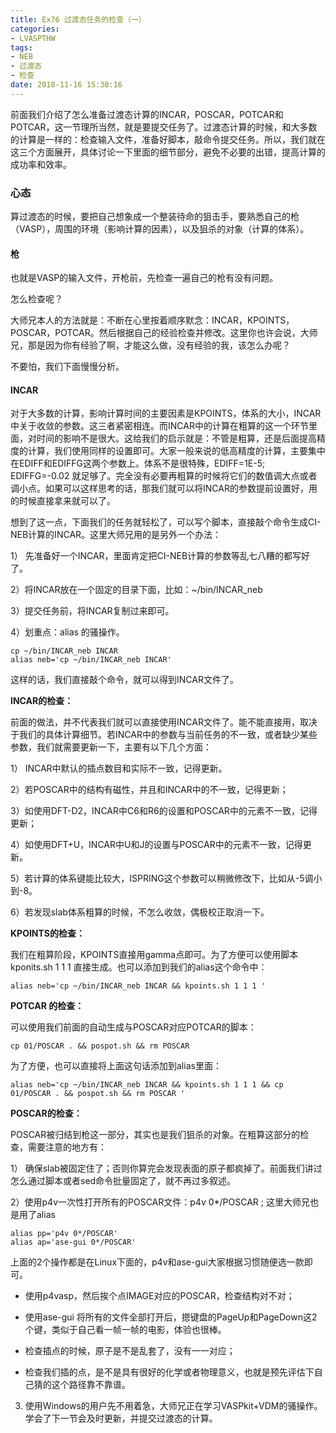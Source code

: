 ```yaml
---
title: Ex76 过渡态任务的检查（一）
categories: 
- LVASPTHW
tags: 
- NEB
- 过渡态
- 检查
date: 2018-11-16 15:30:16
---
```




前面我们介绍了怎么准备过渡态计算的INCAR，POSCAR，POTCAR和POTCAR，这一节理所当然，就是要提交任务了。过渡态计算的时候，和大多数的计算是一样的：检查输入文件，准备好脚本，敲命令提交任务。所以，我们就在这三个方面展开，具体讨论一下里面的细节部分，避免不必要的出错，提高计算的成功率和效率。



### 心态

算过渡态的时候，要把自己想象成一个整装待命的狙击手，要熟悉自己的枪（VASP），周围的环境（影响计算的因素），以及狙杀的对象（计算的体系）。



#### 枪

也就是VASP的输入文件，开枪前，先检查一遍自己的枪有没有问题。

怎么检查呢？

大师兄本人的方法就是：不断在心里按着顺序默念：INCAR，KPOINTS，POSCAR，POTCAR。然后根据自己的经验检查并修改。这里你也许会说，大师兄，那是因为你有经验了啊，才能这么做，没有经验的我，该怎么办呢？

不要怕，我们下面慢慢分析。

#### INCAR 

 对于大多数的计算，影响计算时间的主要因素是KPOINTS，体系的大小，INCAR中关于收敛的参数。这三者紧密相连。而INCAR中的计算在粗算的这一个环节里面，对时间的影响不是很大。这给我们的启示就是：不管是粗算，还是后面提高精度的计算，我们使用同样的设置即可。大家一般来说的低高精度的计算，主要集中在EDIFF和EDIFFG这两个参数上。体系不是很特殊，EDIFF=1E-5; EDIFFG=-0.02 就足够了。完全没有必要再粗算的时候将它们的数值调大点或者调小点。如果可以这样思考的话，那我们就可以将INCAR的参数提前设置好，用的时候直接拿来就可以了。

想到了这一点，下面我们的任务就轻松了，可以写个脚本，直接敲个命令生成CI-NEB计算的INCAR。这里大师兄用的是另外一个办法：

1） 先准备好一个INCAR，里面肯定把CI-NEB计算的参数等乱七八糟的都写好了。

2）将INCAR放在一个固定的目录下面，比如：~/bin/INCAR_neb

3）提交任务前，将INCAR复制过来即可。

4）划重点：alias 的骚操作。

```
cp ~/bin/INCAR_neb INCAR 
alias neb='cp ~/bin/INCAR_neb INCAR'
```

这样的话，我们直接敲个命令，就可以得到INCAR文件了。

**INCAR的检查：**

前面的做法，并不代表我们就可以直接使用INCAR文件了。能不能直接用，取决于我们的具体计算细节。若INCAR中的参数与当前任务的不一致，或者缺少某些参数，我们就需要更新一下，主要有以下几个方面：

1） INCAR中默认的插点数目和实际不一致，记得更新。

2）若POSCAR中的结构有磁性，并且和INCAR中的不一致，记得更新；

3）如使用DFT-D2，INCAR中C6和R6的设置和POSCAR中的元素不一致，记得更新；

4）如使用DFT+U，INCAR中U和J的设置与POSCAR中的元素不一致，记得更新。

5）若计算的体系键能比较大，ISPRING这个参数可以稍微修改下，比如从-5调小到-8。

6）若发现slab体系粗算的时候，不怎么收敛，偶极校正取消一下。



**KPOINTS的检查：**

我们在粗算阶段，KPOINTS直接用gamma点即可。为了方便可以使用脚本kponits.sh 1 1 1 直接生成。也可以添加到我们的alias这个命令中：

```
alias neb='cp ~/bin/INCAR_neb INCAR && kpoints.sh 1 1 1 '
```



**POTCAR 的检查：**

可以使用我们前面的自动生成与POSCAR对应POTCAR的脚本：

```
cp 01/POSCAR . && pospot.sh && rm POSCAR 
```

为了方便，也可以直接将上面这句话添加到alias里面：

```
alias neb='cp ~/bin/INCAR_neb INCAR && kpoints.sh 1 1 1 && cp 01/POSCAR . && pospot.sh && rm POSCAR '
```



**POSCAR的检查：**

POSCAR被归结到枪这一部分，其实也是我们狙杀的对象。在粗算这部分的检查，需要注意的地方有：

1） 确保slab被固定住了；否则你算完会发现表面的原子都疯掉了。前面我们讲过怎么通过脚本或者sed命令批量固定了，就不再过多叙述。

2）使用p4v一次性打开所有的POSCAR文件：p4v 0*/POSCAR ; 这里大师兄也是用了alias

```
alias pp='p4v 0*/POSCAR'
alias ap='ase-gui 0*/POSCAR'
```

上面的2个操作都是在Linux下面的，p4v和ase-gui大家根据习惯随便选一款即可。

* 使用p4vasp，然后挨个点IMAGE对应的POSCAR，检查结构对不对；

* 使用ase-gui 将所有的文件全部打开后，摁键盘的PageUp和PageDown这2个键，类似于自己看一帧一帧的电影，体验也很棒。
* 检查插点的时候，原子是不是乱套了，没有一一对应；
* 检查我们插的点，是不是具有很好的化学或者物理意义，也就是预先评估下自己猜的这个路径靠不靠谱。

3) 使用Windows的用户先不用着急，大师兄正在学习VASPkit+VDM的骚操作。学会了下一节会及时更新，并提交过渡态的计算。